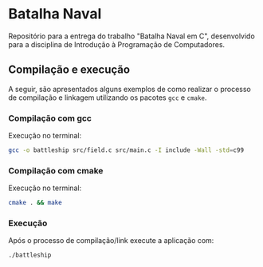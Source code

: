 # Batalha Naval

Repositório para a entrega do trabalho "Batalha Naval em C", desenvolvido para a disciplina de Introdução à Programação de Computadores.

## Compilação e execução

A seguir, são apresentados alguns exemplos de como realizar o processo de compilação e linkagem utilizando os pacotes `gcc` e `cmake`.

### Compilação com gcc

Execução no terminal:

```sh
gcc -o battleship src/field.c src/main.c -I include -Wall -std=c99
```

### Compilação com cmake

Execução no terminal:

```sh
cmake . && make
```

### Execução

Após o processo de compilação/link execute a aplicação com:

```sh
./battleship
```